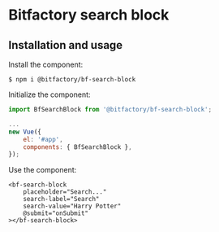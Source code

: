# Bitfactory search block

## Installation and usage

Install the component:

```
$ npm i @bitfactory/bf-search-block
```

Initialize the component:

```JavaScript
import BfSearchBlock from '@bitfactory/bf-search-block';

...
new Vue({
    el: '#app',
    components: { BfSearchBlock },
});
```

Use the component:

```vue
<bf-search-block
    placeholder="Search..."
    search-label="Search"
    search-value="Harry Potter"
    @submit="onSubmit"
></bf-search-block>
```
